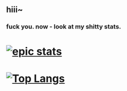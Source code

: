 ## hiii~

### fuck you. now - look at my shitty stats.
# [![epic stats](https://github-readme-stats.vercel.app/api?username=CileLeo)](https://github.com/CileLeo/github-readme-stats)
# [![Top Langs](https://github-readme-stats.vercel.app/api/top-langs/?username=CileLeo&langs_count=8)](https://github.com/CileLeo/github-readme-stats)
